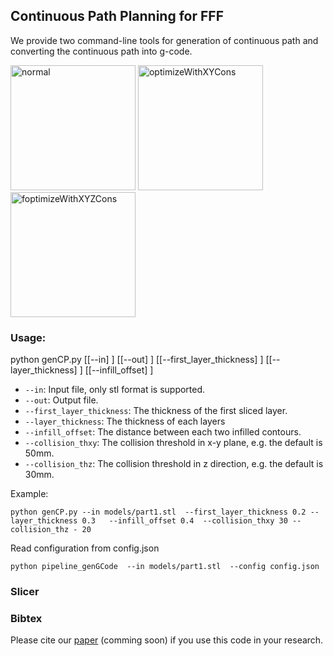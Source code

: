 ## Continuous Path Planning for FFF

We provide two command-line tools for generation of continuous path and converting the continuous path into g-code.

<p float="left">
<img src="../../../doc/a.common-slice.png" alt="normal"  width="200" />
<img src="../../../doc/b.x-y-slice.png" alt="optimizeWithXYCons"  width="200"  />
<img src="../../../doc/c.xyz-slice.png" alt="foptimizeWithXYZCons"  width="200"  />
</p>

### Usage:

python genCP.py [[--in] <stl file>] [[--out] <path file>] [[--first_layer_thickness] <float number>] [[--layer_thickness] <float number>] [[--infill_offset] <float number>]   

* `--in`:  Input file, only stl format is supported.
* `--out`: Output file.
* `--first_layer_thickness`: The thickness of the first sliced layer.
* `--layer_thickness`: The thickness of each layers
* `--infill_offset`: The distance between each two infilled contours.  
* `--collision_thxy`: The collision threshold in x-y plane, e.g. the default is 50mm.
* `--collision_thz`:   The collision threshold in z direction, e.g. the default is 30mm.

Example:

```
python genCP.py --in models/part1.stl  --first_layer_thickness 0.2 --layer_thickness 0.3   --infill_offset 0.4  --collision_thxy 30 --collision_thz - 20 
```

Read configuration from config.json
```
python pipeline_genGCode  --in models/part1.stl  --config config.json
```

### Slicer


### Bibtex
Please cite our [paper](#) (comming soon) if you use this code in your research.
```


```